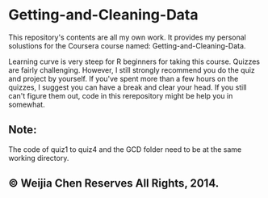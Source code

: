 Getting-and-Cleaning-Data
========================================================================

This repository's contents are all my own work. It provides my personal solustions for the Coursera course named: Getting-and-Cleaning-Data.

Learning curve is very steep for R beginners for taking this course. Quizzes are fairly challenging. However, I still strongly recommend you do the quiz and project by yourself. If you've spent more than a few hours on the quizzes, I suggest you can have a break and clear your head. If you still can't figure them out, code in this rerepository might be help you in somewhat. 

## Note:
The code of quiz1 to quiz4 and the GCD folder need to be at the same working directory.

## © Weijia Chen Reserves All Rights, 2014.
